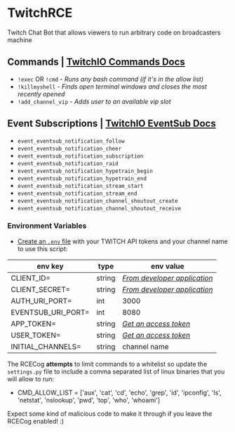 # TwitchRCE
Twitch Chat Bot that allows viewers to run arbitrary code on broadcasters machine

## Commands | [TwitchIO Commands Docs](https://twitchio.dev/en/latest/exts/commands.html)
* `!exec` OR `!cmd` - *Runs any bash command (if it's in the allow list)*
* `!killmyshell` - *Finds open terminal windows and closes the most recently opened*
* `!add_channel_vip` - *Adds user to an available vip slot*

## Event Subscriptions | [TwitchIO EventSub Docs](https://twitchio.dev/en/latest/exts/eventsub.html)
* `event_eventsub_notification_follow`
* `event_eventsub_notification_cheer`
* `event_eventsub_notification_subscription`
* `event_eventsub_notification_raid`
* `event_eventsub_notification_hypetrain_begin`
* `event_eventsub_notification_hypetrain_end`
* `event_eventsub_notification_stream_start`
* `event_eventsub_notification_stream_end`
* `event_eventsub_notification_channel_shoutout_create`
* `event_eventsub_notification_channel_shoutout_receive`

### Environment Variables
* [Create an `.env` file](https://dev.to/jakewitcher/using-env-files-for-environment-variables-in-python-applications-55a1) with your TWITCH API tokens and your channel name to use this script:

| env key             | type   | env value                                                              |
|---------------------|--------|------------------------------------------------------------------------|
| CLIENT_ID=          | string | *[From developer application](https://dev.twitch.tv/console/apps)*     |
| CLIENT_SECRET=      | string | *[From developer application](https://dev.twitch.tv/console/apps)*     |
| AUTH_URI_PORT=      | int    | 3000                                                                   |
| EVENTSUB_URI_PORT=  | int    | 8080                                                                   |
| APP_TOKEN=          | string | *[Get an access token](https://dev.twitch.tv/docs/cli/token-command/)* |     
| USER_TOKEN=         | string | *[Get an access token](https://dev.twitch.tv/docs/cli/token-command/)* |
| INITIAL_CHANNELS=   | string | channel name                                                           |

The RCECog **attempts** to limit commands to a whitelist so update the `settings.py` file to include a comma separated list of linux binaries that you will allow to run:
* CMD_ALLOW_LIST = ['aux', 'cat', 'cd', 'echo', 'grep', 'id', 'ipconfig', 'ls', 'netstat', 'nslookup', 'pwd', 'top',
                  'who', 'whoami']

Expect some kind of malicious code to make it through if you leave the RCECog enabled! :)
